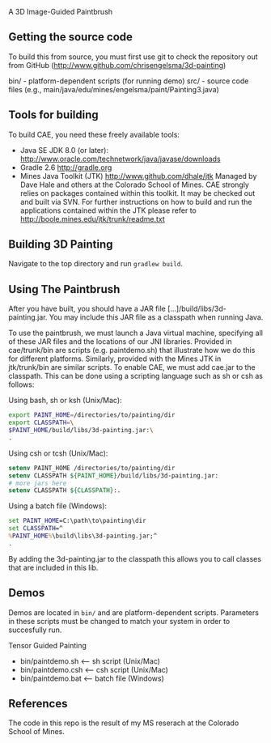 A 3D Image-Guided Paintbrush

Getting the source code
-----------------------

To build this from source, you must first use git to check the repository
out from GitHub (http://www.github.com/chrisengelsma/3d-painting)

bin/ - platform-dependent scripts (for running demo)
src/ - source code files (e.g., main/java/edu/mines/engelsma/paint/Painting3.java)

Tools for building
------------------

To build CAE, you need these freely available tools:
* Java SE JDK 8.0 (or later):
  http://www.oracle.com/technetwork/java/javase/downloads
* Gradle 2.6
  http://gradle.org
* Mines Java Toolkit (JTK)
  http://www.github.com/dhale/jtk
    Managed by Dave Hale and others at the Colorado School of Mines.
    CAE strongly relies on packages contained within this toolkit.
    It may be checked out and built via SVN. For further instructions on how 
    to build and run the applications contained within the JTK please refer to
    http://boole.mines.edu/jtk/trunk/readme.txt

Building 3D Painting
--------------------

Navigate to the top directory and run `gradlew build`.

Using The Paintbrush
--------------------

After you have built, you should have a JAR file 
[...]/build/libs/3d-painting.jar.
You may include this JAR file as a classpath when running Java.

To use the paintbrush, we must launch a Java virtual machine, specifying all 
of these JAR files and the locations of our JNI libraries. Provided in 
cae/trunk/bin are scripts (e.g. paintdemo.sh) that illustrate how we do this 
for different platforms. 
Similarly, provided with the Mines JTK in jtk/trunk/bin are similar
scripts. To enable CAE, we must add cae.jar to the classpath. This can be
done using a scripting language such as sh or csh as follows:

Using bash, sh or ksh (Unix/Mac):

```bash
export PAINT_HOME=/directories/to/painting/dir
export CLASSPATH=\
$PAINT_HOME/build/libs/3d-painting.jar:\
.
```

Using csh or tcsh (Unix/Mac):

```csh
setenv PAINT_HOME /directories/to/painting/dir
setenv CLASSPATH ${PAINT_HOME}/build/libs/3d-painting.jar:
# more jars here
setenv CLASSPATH ${CLASSPATH}:.
```

Using a batch file (Windows):

```bat
set PAINT_HOME=C:\path\to\painting\dir
set CLASSPATH=^
%PAINT_HOME%\build\libs\3d-painting.jar;^
.
```

By adding the 3d-painting.jar to the classpath this allows you to call 
classes that are included in this lib. 

Demos
-----

Demos are located in ```bin/``` and are platform-dependent scripts. 
Parameters in these scripts must be changed to match your system in order to 
succesfully run.

Tensor Guided Painting
* bin/paintdemo.sh  <-- sh script  (Unix/Mac)
* bin/paintdemo.csh <-- csh script (Unix/Mac)
* bin/paintdemo.bat <-- batch file (Windows)

References
----------
The code in this repo is the result of my MS reserach at the Colorado School of Mines.
